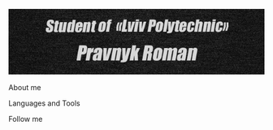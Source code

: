 [![Header](https://github.com/Zidan4ik/Zidan4ik/blob/main/assets/photo_2023-02-07_19-56-07.jpg)]()

About me 

Languages and Tools 

Follow me 

